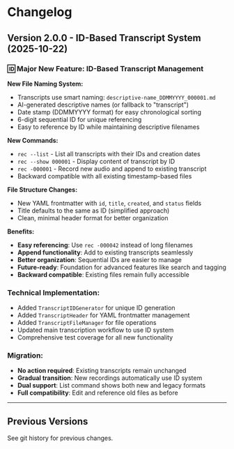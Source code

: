 # Changelog

## Version 2.0.0 - ID-Based Transcript System (2025-10-22)

### 🆔 Major New Feature: ID-Based Transcript Management

**New File Naming System:**
- Transcripts use smart naming: `descriptive-name_DDMMYYYY_000001.md`
- AI-generated descriptive names (or fallback to "transcript")
- Date stamp (DDMMYYYY format) for easy chronological sorting
- 6-digit sequential ID for unique referencing
- Easy to reference by ID while maintaining descriptive filenames

**New Commands:**
- `rec --list` - List all transcripts with their IDs and creation dates
- `rec --show 000001` - Display content of transcript by ID
- `rec -000001` - Record new audio and append to existing transcript
- Backward compatible with all existing timestamp-based files

**File Structure Changes:**
- New YAML frontmatter with `id`, `title`, `created`, and `status` fields
- Title defaults to the same as ID (simplified approach)
- Clean, minimal header format for better organization

**Benefits:**
- **Easy referencing**: Use `rec -000042` instead of long filenames
- **Append functionality**: Add to existing transcripts seamlessly
- **Better organization**: Sequential IDs are easier to manage
- **Future-ready**: Foundation for advanced features like search and tagging
- **Backward compatible**: Existing files remain fully accessible

### Technical Implementation:
- Added `TranscriptIDGenerator` for unique ID generation
- Added `TranscriptHeader` for YAML frontmatter management  
- Added `TranscriptFileManager` for file operations
- Updated main transcription workflow to use ID system
- Comprehensive test coverage for all new functionality

### Migration:
- **No action required**: Existing transcripts remain unchanged
- **Gradual transition**: New recordings automatically use ID system
- **Dual support**: List command shows both new and legacy formats
- **Full compatibility**: Edit and reference old files as before

---

## Previous Versions

See git history for previous changes.